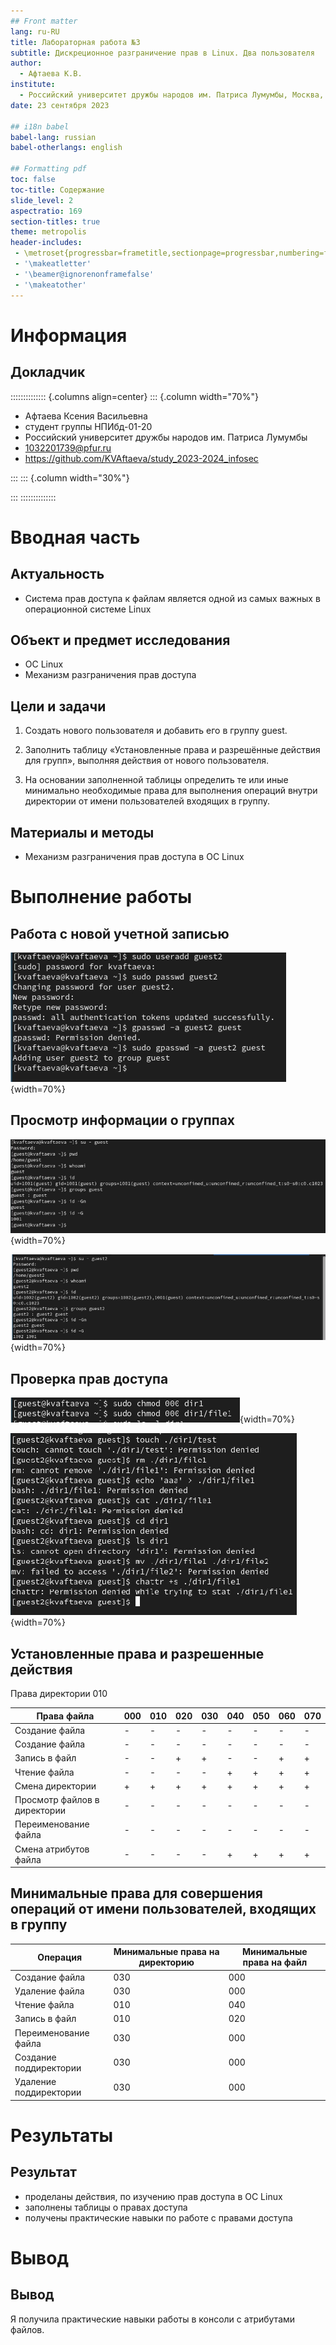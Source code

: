 ```yaml
---
## Front matter
lang: ru-RU
title: Лабораторная работа №3
subtitle: Дискреционное разграничение прав в Linux. Два пользователя
author:
  - Афтаева К.В.
institute:
  - Российский университет дружбы народов им. Патриса Лумумбы, Москва, Россия
date: 23 сентября 2023

## i18n babel
babel-lang: russian
babel-otherlangs: english

## Formatting pdf
toc: false
toc-title: Содержание
slide_level: 2
aspectratio: 169
section-titles: true
theme: metropolis
header-includes:
 - \metroset{progressbar=frametitle,sectionpage=progressbar,numbering=fraction}
 - '\makeatletter'
 - '\beamer@ignorenonframefalse'
 - '\makeatother'
---
```


# Информация

## Докладчик

:::::::::::::: {.columns align=center}
::: {.column width="70%"}

  * Афтаева Ксения Васильевна
  * студент группы НПИбд-01-20
  * Российский университет дружбы народов им. Патриса Лумумбы
  * [1032201739@pfur.ru](mailto:1032201739@pfur.ru)
  * <https://github.com/KVAftaeva/study_2023-2024_infosec>

:::
::: {.column width="30%"}

:::
::::::::::::::

# Вводная часть

## Актуальность

- Система прав доступа к файлам является одной из самых важных в операционной системе Linux

## Объект и предмет исследования

- ОС Linux
- Механизм разграничения прав доступа

## Цели и задачи

1. Создать нового пользователя и добавить его в группу guest.

2. Заполнить таблицу «Установленные права и разрешённые действия для
групп», выполняя действия от нового пользователя.

3. На основании заполненной таблицы определить те или иные минимально
необходимые права для выполнения операций внутри директории от имени
пользователей входящих в группу.

## Материалы и методы

- Механизм разграничения прав доступа в ОС Linux

# Выполнение работы

## Работа с новой учетной записью

![](image/1.png){width=70%}

## Просмотр информации о группах

![](image/2.png){width=70%}

![](image/3.png){width=70%}

## Проверка прав доступа

![](image/7.png){width=70%}

![](image/8.png){width=70%}

## Установленные права и разрешенные действия

Права директории 010

| Права файла                     | 000 | 010 | 020 | 030 | 040 | 050 | 060 | 070 |   
|---------------------------------|-----|-----|-----|-----|-----|-----|-----|-----|
| Создание файла                  |-    |-    |-    |-    |-    |-    |-    |-    |
| Создание файла                  |-    |-    |-    |-    |-    |-    |-    |-    |
| Запись в файл                   |-    |-    |+    |+    |-    |-    |+    |+    |
| Чтение файла                    |-    |-    |-    |-    |+    |+    |+    |+    |
| Смена директории                |+    |+    |+    |+    |+    |+    |+    |+    |
| Просмотр файлов в директории    |-    |-    |-    |-    |-    |-    |-    |-    |
| Переименование файла            |-    |-    |-    |-    |-    |-    |-    |-    |
| Смена атрибутов файла           |-    |-    |-    |-    |+    |+    |+    |+    |

## Минимальные права для совершения операций от имени пользователей, входящих в группу

|Операция                |Минимальные права на директорию|Минимальные права на файл|
|------------------------|-------------------------------|-------------------------|
|Создание файла          |030                            |000                      |
|Удаление файла          |030                            |000                      |
|Чтение файла            |010                            |040                      |
|Запись в файл           |010                            |020                      |
|Переименование файла    |030                            |000                      |
|Создание поддиректории  |030                            |000                      |
|Удаление поддиректории  |030                            |000                      |

# Результаты

## Результат

- проделаны действия, по изучению прав доступа в ОС Linux
- заполнены таблицы о правах доступа
- получены практические навыки по работе с правами доступа

# Вывод

## Вывод

Я получила практические навыки работы в консоли с атрибутами файлов.